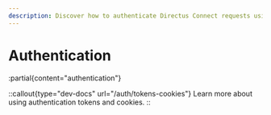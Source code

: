 ```yaml
---
description: Discover how to authenticate Directus Connect requests using authorization headers, session cookies, or query parameters.
---
```


# Authentication

:partial{content="authentication"}

::callout{type="dev-docs" url="/auth/tokens-cookies"}
Learn more about using authentication tokens and cookies.
::
